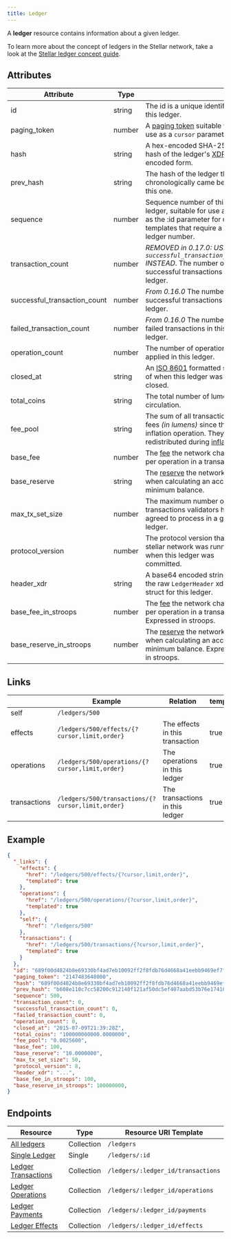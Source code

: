 ```yaml
---
title: Ledger
---
```


A **ledger** resource contains information about a given ledger.

To learn more about the concept of ledgers in the Stellar network, take a look at the [Stellar ledger concept guide](https://www.stellar.org/developers/learn/concepts/ledger.html).

## Attributes

| Attribute                    | Type   |                                                                                                                               |
|------------------------------|--------|-------------------------------------------------------------------------------------------------------------------------------|
| id                           | string | The id is a unique identifier for this ledger.                                                                                |
| paging_token                 | number | A [paging token](./page.md) suitable for use as a `cursor` parameter.                                                         |
| hash                         | string | A hex-encoded SHA-256 hash of the ledger's [XDR](https://www.stellar.org/developers/guides/concepts/xdr.html)-encoded form.                                            |
| prev_hash                    | string | The hash of the ledger that chronologically came before this one.                                                             |
| sequence                     | number | Sequence number of this ledger, suitable for use as the as the :id parameter for url templates that require a ledger number.  |
| transaction_count            | number | *REMOVED in 0.17.0: USE `successful_transaction_count` INSTEAD*. The number of successful transactions in this ledger.               |
| successful_transaction_count | number | *From 0.16.0* The number of successful transactions in this ledger.                                                                         |
| failed_transaction_count     | number | *From 0.16.0* The number of failed transactions in this ledger.                                                                             |
| operation_count              | number | The number of operations applied in this ledger.                                                                              |
| closed_at                    | string | An [ISO 8601](https://en.wikipedia.org/wiki/ISO_8601) formatted string of when this ledger was closed.                        |
| total_coins                  | string | The total number of lumens in circulation.                                                                                    |
| fee_pool                     | string | The sum of all transaction fees *(in lumens)* since the last inflation operation. They are redistributed during [inflation].  |
| base_fee                     | number | The [fee] the network charges per operation in a transaction.                                                                 |
| base_reserve                 | string | The [reserve][fee] the network uses when calculating an account's minimum balance.                                            |
| max_tx_set_size              | number | The maximum number of transactions validators have agreed to process in a given ledger.                                       |
| protocol_version             | number | The protocol version that the stellar network was running when this ledger was committed.                                     |
| header_xdr                   | string | A base64 encoded string of the raw `LedgerHeader` xdr struct for this ledger.                                                 |
| base_fee_in_stroops          | number | The [fee] the network charges per operation in a transaction.  Expressed in stroops.                                          |
| base_reserve_in_stroops      | number | The [reserve][fee] the network uses when calculating an account's minimum balance. Expressed in stroops.                      |

## Links
|              | Example                                           | Relation                        | templated |
|--------------|---------------------------------------------------|---------------------------------|-----------|
| self         | `/ledgers/500`                                    |                                 |           |
| effects      | `/ledgers/500/effects/{?cursor,limit,order}`      | The effects in this transaction | true      |
| operations   | `/ledgers/500/operations/{?cursor,limit,order}`   | The operations in this ledger   | true      |
| transactions | `/ledgers/500/transactions/{?cursor,limit,order}` | The transactions in this ledger | true      |


## Example

```json
{
  "_links": {
    "effects": {
      "href": "/ledgers/500/effects/{?cursor,limit,order}",
      "templated": true
    },
    "operations": {
      "href": "/ledgers/500/operations/{?cursor,limit,order}",
      "templated": true
    },
    "self": {
      "href": "/ledgers/500"
    },
    "transactions": {
      "href": "/ledgers/500/transactions/{?cursor,limit,order}",
      "templated": true
    }
  },
  "id": "689f00d4824b8e69330bf4ad7eb10092ff2f8fdb76d4668a41eebb9469ef7f30",
  "paging_token": "2147483648000",
  "hash": "689f00d4824b8e69330bf4ad7eb10092ff2f8fdb76d4668a41eebb9469ef7f30",
  "prev_hash": "b608e110c7cc58200c912140f121af50dc5ef407aabd53b76e1741080aca1cf0",
  "sequence": 500,
  "transaction_count": 0,
  "successful_transaction_count": 0,
  "failed_transaction_count": 0,
  "operation_count": 0,
  "closed_at": "2015-07-09T21:39:28Z",
  "total_coins": "100000000000.0000000",
  "fee_pool": "0.0025600",
  "base_fee": 100,
  "base_reserve": "10.0000000",
  "max_tx_set_size": 50,
  "protocol_version": 8,
  "header_xdr": "...",
  "base_fee_in_stroops": 100,
  "base_reserve_in_stroops": 100000000,
}
```

## Endpoints
| Resource                | Type       | Resource URI Template              |
|-------------------------|------------|------------------------------------|
| [All ledgers](../ledgers-all.md)         | Collection | `/ledgers`                         |
| [Single Ledger](../ledgers-single.md)       | Single     | `/ledgers/:id`                     |
| [Ledger Transactions](../transactions-for-ledger.md) | Collection | `/ledgers/:ledger_id/transactions` |
| [Ledger Operations](../operations-for-ledger.md)   | Collection | `/ledgers/:ledger_id/operations`   |
| [Ledger Payments](../payments-for-ledger.md)     | Collection | `/ledgers/:ledger_id/payments`     |
| [Ledger Effects](../effects-for-ledger.md)      | Collection | `/ledgers/:ledger_id/effects`      |



[inflation]: https://www.stellar.org/developers/learn/concepts/inflation.html
[fee]: https://www.stellar.org/developers/learn/concepts/fees.html
